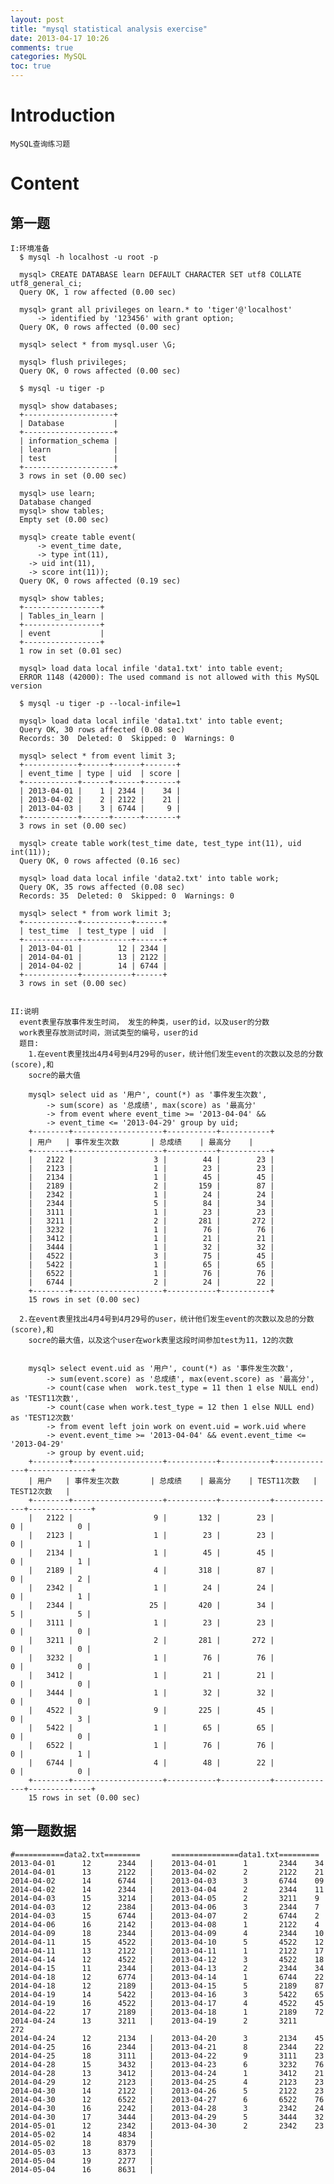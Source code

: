 ```yaml
---
layout: post
title: "mysql statistical analysis exercise"
date: 2013-04-17 10:26
comments: true
categories: MySQL
toc: true
---
```

# Introduction
    MySQL查询练习题
<!--more-->	
# Content
## 第一题
    I:环境准备
      $ mysql -h localhost -u root -p
	  		
	  mysql> CREATE DATABASE learn DEFAULT CHARACTER SET utf8 COLLATE utf8_general_ci;
	  Query OK, 1 row affected (0.00 sec)
	
	  mysql> grant all privileges on learn.* to 'tiger'@'localhost' 
	      -> identified by '123456' with grant option;
	  Query OK, 0 rows affected (0.00 sec)
	
	  mysql> select * from mysql.user \G;
	
	  mysql> flush privileges;
	  Query OK, 0 rows affected (0.00 sec)
	
	  $ mysql -u tiger -p
	
	  mysql> show databases;
	  +--------------------+
	  | Database           |
	  +--------------------+
	  | information_schema |
	  | learn              |
	  | test               |
	  +--------------------+
	  3 rows in set (0.00 sec)
	
	  mysql> use learn;
	  Database changed
	  mysql> show tables;
	  Empty set (0.00 sec)
	
	  mysql> create table event(
	      -> event_time date,
	      -> type int(11),
	  	-> uid int(11),
	  	-> score int(11));
	  Query OK, 0 rows affected (0.19 sec)
	
	  mysql> show tables;
	  +-----------------+
	  | Tables_in_learn |
	  +-----------------+
	  | event           |
	  +-----------------+
	  1 row in set (0.01 sec)
	
	  mysql> load data local infile 'data1.txt' into table event;
	  ERROR 1148 (42000): The used command is not allowed with this MySQL version
	
	  $ mysql -u tiger -p --local-infile=1
	
	  mysql> load data local infile 'data1.txt' into table event;
	  Query OK, 30 rows affected (0.08 sec)
	  Records: 30  Deleted: 0  Skipped: 0  Warnings: 0
	
	  mysql> select * from event limit 3;
	  +------------+------+------+-------+
	  | event_time | type | uid  | score |
	  +------------+------+------+-------+
	  | 2013-04-01 |    1 | 2344 |    34 |
	  | 2013-04-02 |    2 | 2122 |    21 |
	  | 2013-04-03 |    3 | 6744 |     9 |
	  +------------+------+------+-------+
	  3 rows in set (0.00 sec)
	
	  mysql> create table work(test_time date, test_type int(11), uid int(11));
	  Query OK, 0 rows affected (0.16 sec)

	  mysql> load data local infile 'data2.txt' into table work;
	  Query OK, 35 rows affected (0.08 sec)
	  Records: 35  Deleted: 0  Skipped: 0  Warnings: 0

	  mysql> select * from work limit 3;
	  +------------+-----------+------+
	  | test_time  | test_type | uid  |
	  +------------+-----------+------+
	  | 2013-04-01 |        12 | 2344 |
	  | 2014-04-01 |        13 | 2122 |
	  | 2014-04-02 |        14 | 6744 |
	  +------------+-----------+------+
	  3 rows in set (0.00 sec)
      
	   
    II:说明
	  event表里存放事件发生时间， 发生的种类，user的id，以及user的分数
	  work表里存放测试时间，测试类型的编号，user的id
	  题目: 
	    1.在event表里找出4月4号到4月29号的user，统计他们发生event的次数以及总的分数(score),和
		socre的最大值
		
		mysql> select uid as '用户', count(*) as '事件发生次数',
		    -> sum(score) as '总成绩', max(score) as '最高分'
		    -> from event where event_time >= '2013-04-04' &&
		    -> event_time <= '2013-04-29' group by uid;
		+--------+--------------------+-----------+-----------+
		| 用户   | 事件发生次数       | 总成绩    | 最高分    |
		+--------+--------------------+-----------+-----------+
		|   2122 |                  3 |        44 |        23 |
		|   2123 |                  1 |        23 |        23 |
		|   2134 |                  1 |        45 |        45 |
		|   2189 |                  2 |       159 |        87 |
		|   2342 |                  1 |        24 |        24 |
		|   2344 |                  5 |        84 |        34 |
		|   3111 |                  1 |        23 |        23 |
		|   3211 |                  2 |       281 |       272 |
		|   3232 |                  1 |        76 |        76 |
		|   3412 |                  1 |        21 |        21 |
		|   3444 |                  1 |        32 |        32 |
		|   4522 |                  3 |        75 |        45 |
		|   5422 |                  1 |        65 |        65 |
		|   6522 |                  1 |        76 |        76 |
		|   6744 |                  2 |        24 |        22 |
		+--------+--------------------+-----------+-----------+
		15 rows in set (0.00 sec)
	
      2.在event表里找出4月4号到4月29号的user，统计他们发生event的次数以及总的分数(score),和
		socre的最大值，以及这个user在work表里这段时间参加test为11，12的次数
		
		
		mysql> select event.uid as '用户', count(*) as '事件发生次数', 
		    -> sum(event.score) as '总成绩', max(event.score) as '最高分', 
			-> count(case when  work.test_type = 11 then 1 else NULL end) as 'TEST11次数', 
			-> count(case when work.test_type = 12 then 1 else NULL end) as 'TEST12次数'  
			-> from event left join work on event.uid = work.uid where 
			-> event.event_time >= '2013-04-04' && event.event_time <= '2013-04-29' 
			-> group by event.uid;
		+--------+--------------------+-----------+-----------+--------------+--------------+
		| 用户   | 事件发生次数       | 总成绩    | 最高分    | TEST11次数   | TEST12次数   |
		+--------+--------------------+-----------+-----------+--------------+--------------+
		|   2122 |                  9 |       132 |        23 |            0 |            0 |
		|   2123 |                  1 |        23 |        23 |            0 |            1 |
		|   2134 |                  1 |        45 |        45 |            0 |            1 |
		|   2189 |                  4 |       318 |        87 |            0 |            2 |
		|   2342 |                  1 |        24 |        24 |            0 |            1 |
		|   2344 |                 25 |       420 |        34 |            5 |            5 |
		|   3111 |                  1 |        23 |        23 |            0 |            0 |
		|   3211 |                  2 |       281 |       272 |            0 |            0 |
		|   3232 |                  1 |        76 |        76 |            0 |            0 |
		|   3412 |                  1 |        21 |        21 |            0 |            0 |
		|   3444 |                  1 |        32 |        32 |            0 |            0 |
		|   4522 |                  9 |       225 |        45 |            0 |            3 |
		|   5422 |                  1 |        65 |        65 |            0 |            0 |
		|   6522 |                  1 |        76 |        76 |            0 |            1 |
		|   6744 |                  4 |        48 |        22 |            0 |            0 |
		+--------+--------------------+-----------+-----------+--------------+--------------+
		15 rows in set (0.00 sec)
## 第一题数据
	#===========data2.txt========   	===============data1.txt=========
	2013-04-01      12      2344   |	2013-04-01      1       2344    34
	2014-04-01      13      2122   |	2013-04-02      2       2122    21
	2014-04-02      14      6744   |	2013-04-03      3       6744    09
	2014-04-02      14      2344   |	2013-04-04      2       2344    11
	2014-04-03      15      3214   |	2013-04-05      2       3211    9
	2014-04-03      12      2384   |	2013-04-06      3       2344    7
	2014-04-03      15      6744   |	2013-04-07      2       6744    2
	2014-04-06      16      2142   |	2013-04-08      1       2122    4
	2014-04-09      18      2344   |	2013-04-09      4       2344    10
	2014-04-11      15      4522   |	2013-04-10      5       4522    12
	2014-04-11      13      2122   |	2013-04-11      1       2122    17
	2014-04-14      12      4522   |	2013-04-12      3       4522    18
	2014-04-15      11      2344   |	2013-04-13      2       2344    34
	2014-04-18      12      6774   |	2013-04-14      1       6744    22
	2014-04-18      12      2189   |	2013-04-15      5       2189    87
	2014-04-19      14      5422   |	2013-04-16      3       5422    65
	2014-04-19      16      4522   |	2013-04-17      4       4522    45
	2014-04-22      17      2189   |	2013-04-18      1       2189    72
	2014-04-24      13      3211   |	2013-04-19      2       3211    272
	2014-04-24      12      2134   |	2013-04-20      3       2134    45
	2014-04-25      16      2344   |	2013-04-21      8       2344    22
	2014-04-25      18      3111   |	2013-04-22      9       3111    23
	2014-04-28      15      3432   |	2013-04-23      6       3232    76
	2014-04-28      13      3412   |	2013-04-24      1       3412    21
	2014-04-29      12      2123   |	2013-04-25      4       2123    23
	2014-04-30      14      2122   |	2013-04-26      5       2122    23
	2014-04-30      12      6522   |	2013-04-27      6       6522    76
	2014-04-30      16      2242   |	2013-04-28      3       2342    24
	2014-04-30      17      3444   |	2013-04-29      5       3444    32
	2014-05-01      12      2342   |	2013-04-30      2       2342    23
	2014-05-02      14      4834   |
	2014-05-02      18      8379   |
	2014-05-03      13      8373   |
	2014-05-04      19      2277   |
	2014-05-04      16      8631   |

	
	
	
	
